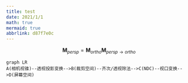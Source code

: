 ```yaml
---
title: test
date: 2021/1/1
math: true
mermaid: true
abbrlink: d87f7e0c
---
```




$$
\mathbf M_{persp}=\mathbf M_{ortho}\mathbf M_{persp\to ortho}
$$

```mermaid
graph LR
A(相机视锥)--透视投影变换-->B(裁剪空间)--齐次/透视除法-->C(NDC)--视口变换-->D(屏幕空间)
```

